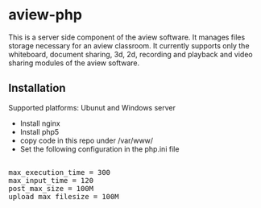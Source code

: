 # aview-php

This is a server side component of the aview software. It manages files storage necessary for an aview classroom. It currently supports only the whiteboard, document sharing, 3d, 2d, recording and playback and video sharing modules of the aview software.


Installation
--------------
Supported platforms: Ubunut and Windows server
* Install nginx 
* Install php5
* copy code in this repo under /var/www/
* Set the following configuration in the php.ini file
<pre> 
max_execution_time = 300
max_input_time = 120
post_max_size = 100M
upload_max_filesize = 100M
</pre>


